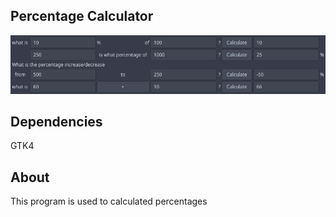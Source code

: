 ## Percentage Calculator
![screenshot.png](https://github.com/aussie114/percentage_calculator/blob/master/data/screenshot.png)  

## Dependencies  
GTK4

## About  
This program is used to calculated percentages  
